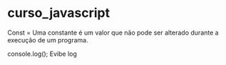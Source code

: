 # curso_javascript

Const = Uma constante é um valor que não pode ser alterado durante a execução de um programa.

console.log(); Evibe log